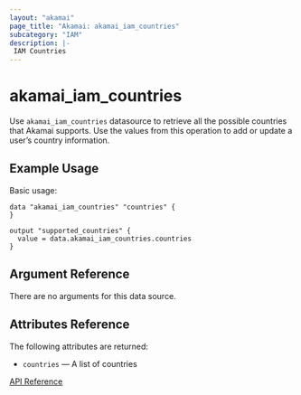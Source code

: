 ```yaml
---
layout: "akamai"
page_title: "Akamai: akamai_iam_countries"
subcategory: "IAM"
description: |-
 IAM Countries
---
```


# akamai_iam_countries

Use `akamai_iam_countries` datasource to retrieve all the possible countries that Akamai supports. Use the values from this operation to add or update a user’s country information.

## Example Usage

Basic usage:

```hcl
data "akamai_iam_countries" "countries" {
}

output "supported_countries" {
  value = data.akamai_iam_countries.countries
}
```

## Argument Reference

There are no arguments for this data source.

## Attributes Reference

The following attributes are returned:

* `countries` — A list of countries

[API Reference](https://developer.akamai.com/api/core_features/identity_management_user_admin/v2.html#getadmincountries)